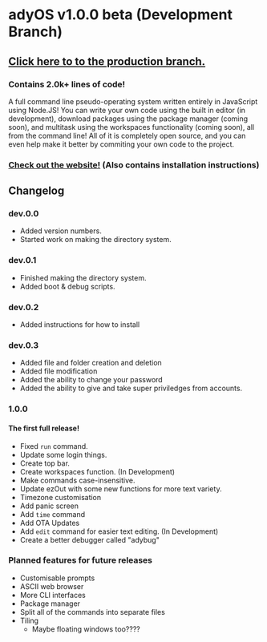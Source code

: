 # adyOS v1.0.0 beta (Development Branch)

## [Click here to to the production branch.](https://git.ady.best/tree/prod)

### Contains 2.0k+ lines of code!

A full command line pseudo-operating system written entirely in JavaScript using Node.JS! You can write your own code using the built in editor (in development), download packages using the package manager (coming soon), and multitask using the workspaces functionality (coming soon), all from the command line! All of it is completely open source, and you can even help make it better by commiting your own code to the project.

### [Check out the website!](https://ady.best/) (Also contains installation instructions)

## Changelog

### dev.0.0

- Added version numbers.
- Started work on making the directory system.

### dev.0.1

- Finished making the directory system.
- Added boot & debug scripts.

### dev.0.2

- Added instructions for how to install

### dev.0.3

- Added file and folder creation and deletion
- Added file modification
- Added the ability to change your password
- Added the ability to give and take super priviledges from accounts.

### 1.0.0

#### The first full release!

- Fixed `run` command.
- Update some login things.
- Create top bar.
- Create workspaces function. (In Development)
- Make commands case-insensitive.
- Update ezOut with some new functions for more text variety.
- Timezone customisation
- Add panic screen
- Add `time` command
- Add OTA Updates
- Add `edit` command for easier text editing. (In Development)
- Create a better debugger called "adybug"

### Planned features for future releases

- Customisable prompts
- ASCII web browser
- More CLI interfaces
- Package manager
- Split all of the commands into separate files
- Tiling
  - Maybe floating windows too????
